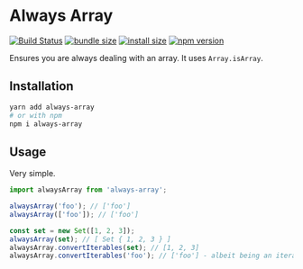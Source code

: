 # Always Array

[![Build Status](https://travis-ci.com/krmax44/always-array.svg?branch=master)](https://travis-ci.com/krmax44/always-array)
[![bundle size](https://img.shields.io/bundlephobia/minzip/always-array)](https://bundlephobia.com/result?p=always-array)
[![install size](https://packagephobia.now.sh/badge?p=always-array)](https://packagephobia.now.sh/result?p=always-array)
[![npm version](https://img.shields.io/npm/v/always-array)](https://www.npmjs.com/package/always-array)

Ensures you are always dealing with an array. It uses `Array.isArray`.

## Installation

```bash
yarn add always-array
# or with npm
npm i always-array
```

## Usage

Very simple.

```js
import alwaysArray from 'always-array';

alwaysArray('foo'); // ['foo']
alwaysArray(['foo']); // ['foo']

const set = new Set([1, 2, 3]);
alwaysArray(set); // [ Set { 1, 2, 3 } ]
alwaysArray.convertIterables(set); // [1, 2, 3]
alwaysArray.convertIterables('foo'); // ['foo'] - albeit being an iterable, strings won't be spread into an array
```
